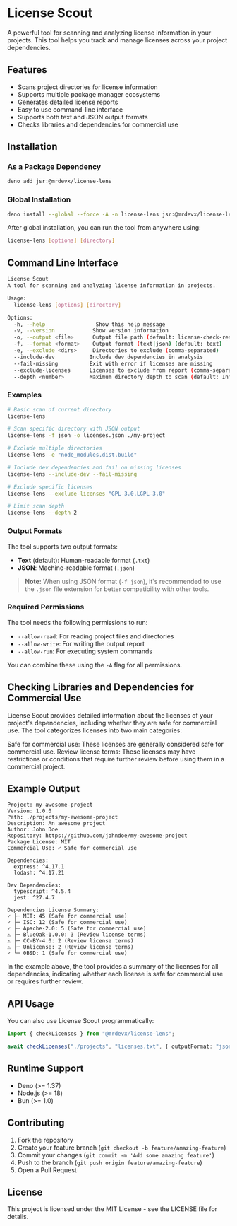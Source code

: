 # License Scout

A powerful tool for scanning and analyzing license information in your projects. This tool helps you track and manage licenses across your project dependencies.

## Features

- Scans project directories for license information
- Supports multiple package manager ecosystems
- Generates detailed license reports
- Easy to use command-line interface
- Supports both text and JSON output formats
- Checks libraries and dependencies for commercial use

## Installation

### As a Package Dependency

```bash
deno add jsr:@mrdevx/license-lens
```

### Global Installation

```bash
deno install --global --force -A -n license-lens jsr:@mrdevx/license-lens
```

After global installation, you can run the tool from anywhere using:

```bash
license-lens [options] [directory]
```

## Command Line Interface

```bash
License Scout
A tool for scanning and analyzing license information in projects.

Usage:
  license-lens [options] [directory]

Options:
  -h, --help                Show this help message
  -v, --version            Show version information
  -o, --output <file>      Output file path (default: license-check-results.[txt|json])
  -f, --format <format>    Output format (text|json) (default: text)
  -e, --exclude <dirs>     Directories to exclude (comma-separated)
  --include-dev           Include dev dependencies in analysis
  --fail-missing          Exit with error if licenses are missing
  --exclude-licenses      Licenses to exclude from report (comma-separated)
  --depth <number>        Maximum directory depth to scan (default: Infinity)
```

### Examples

```bash
# Basic scan of current directory
license-lens

# Scan specific directory with JSON output
license-lens -f json -o licenses.json ./my-project

# Exclude multiple directories
license-lens -e "node_modules,dist,build"

# Include dev dependencies and fail on missing licenses
license-lens --include-dev --fail-missing

# Exclude specific licenses
license-lens --exclude-licenses "GPL-3.0,LGPL-3.0"

# Limit scan depth
license-lens --depth 2
```

### Output Formats

The tool supports two output formats:

- **Text** (default): Human-readable format (`.txt`)
- **JSON**: Machine-readable format (`.json`)

> **Note:** When using JSON format (`-f json`), it's recommended to use the `.json` file extension for better compatibility with other tools.

### Required Permissions

The tool needs the following permissions to run:

- `--allow-read`: For reading project files and directories
- `--allow-write`: For writing the output report
- `--allow-run`: For executing system commands

You can combine these using the `-A` flag for all permissions.

## Checking Libraries and Dependencies for Commercial Use

License Scout provides detailed information about the licenses of your project's dependencies, including whether they are safe for commercial use. The tool categorizes licenses into two main categories:

Safe for commercial use: These licenses are generally considered safe for commercial use.
Review license terms: These licenses may have restrictions or conditions that require further review before using them in a commercial project.

## Example Output

```text
Project: my-awesome-project
Version: 1.0.0
Path: ./projects/my-awesome-project
Description: An awesome project
Author: John Doe
Repository: https://github.com/johndoe/my-awesome-project
Package License: MIT
Commercial Use: ✓ Safe for commercial use

Dependencies:
  express: ^4.17.1
  lodash: ^4.17.21

Dev Dependencies:
  typescript: ^4.5.4
  jest: ^27.4.7

Dependencies License Summary:
✓ ├─ MIT: 45 (Safe for commercial use)
✓ ├─ ISC: 12 (Safe for commercial use)
✓ ├─ Apache-2.0: 5 (Safe for commercial use)
⚠ ├─ BlueOak-1.0.0: 3 (Review license terms)
⚠ ├─ CC-BY-4.0: 2 (Review license terms)
⚠ ├─ Unlicense: 2 (Review license terms)
✓ └─ 0BSD: 1 (Safe for commercial use)
```

In the example above, the tool provides a summary of the licenses for all dependencies, indicating whether each license is safe for commercial use or requires further review.

## API Usage

You can also use License Scout programmatically:

```typescript
import { checkLicenses } from "@mrdevx/license-lens";

await checkLicenses("./projects", "licenses.txt", { outputFormat: "json" });
```

## Runtime Support

- Deno (>= 1.37)
- Node.js (>= 18)
- Bun (>= 1.0)

## Contributing

1. Fork the repository
2. Create your feature branch (`git checkout -b feature/amazing-feature`)
3. Commit your changes (`git commit -m 'Add some amazing feature'`)
4. Push to the branch (`git push origin feature/amazing-feature`)
5. Open a Pull Request

## License

This project is licensed under the MIT License - see the LICENSE file for details.
